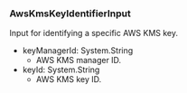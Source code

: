 ### AwsKmsKeyIdentifierInput
Input for identifying a specific AWS KMS key.

- keyManagerId: System.String
  - AWS KMS manager ID.
- keyId: System.String
  - AWS KMS key ID.

